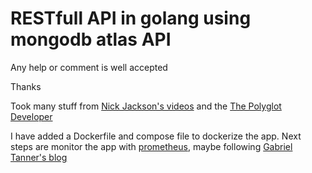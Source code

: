 # RESTfull API in golang using mongodb atlas API

Any help or comment is well accepted

Thanks

Took many stuff from [Nick Jackson's videos](https://github.com/nicholasjackson/building-microservices-youtube) and the [The Polyglot Developer](https://www.thepolyglotdeveloper.com/2019/02/developing-restful-api-golang-mongodb-nosql-database/)

I have added a Dockerfile and compose file to dockerize the app. Next steps are monitor the app with [prometheus](https://prometheus.io/), maybe following [Gabriel Tanner's blog](https://gabrieltanner.org/blog/collecting-prometheus-metrics-in-golang)
